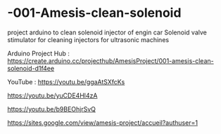 # -001-Amesis-clean-solenoid
project arduino to clean solenoid injector of engin car
Solenoid valve stimulator for cleaning injectors for ultrasonic machines

Arduino Project Hub :
https://create.arduino.cc/projecthub/AmesisProject/001-amesis-clean-solenoid-d1f4ee

YouTube :
https://youtu.be/ggaAtSXfcKs

https://youtu.be/yuCDE4Hl4zA

https://youtu.be/b9BEOhjrSvQ

https://sites.google.com/view/amesis-project/accueil?authuser=1
